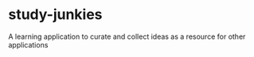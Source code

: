 # study-junkies
A learning application to curate and collect ideas as a resource for other applications
